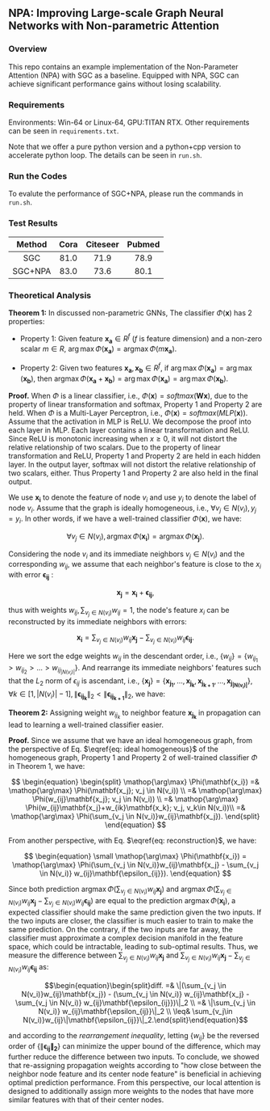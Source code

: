 ## NPA: Improving Large-scale Graph Neural Networks with Non-parametric Attention

### Overview

This repo contains an example implementation of the Non-Parameter Attention (NPA) with SGC as a baseline. Equipped with NPA, SGC can achieve significant performance gains without losing scalability.


### Requirements
Environments: Win-64 or Linux-64, GPU:TITAN RTX. Other requirements can be seen in `requirements.txt`.

Note that we offer a pure python version and a python+cpp version to accelerate python loop. The details can be seen in `run.sh`.


### Run the Codes
To evalute the performance of SGC+NPA, please run the commands in `run.sh`.


### Test Results
| Method | Cora | Citeseer | Pubmed |
| :---: | :----: | :---: | :---: |
| SGC | 81.0 | 71.9 | 78.9 |
| SGC+NPA | 83.0 | 73.6 | 80.1 |





### Theoretical Analysis


**Theorem 1:** In discussed non-parametric GNNs, The classifier $\Phi(\mathbf{x})$ has 2 properties:

- Property 1: Given feature $\mathbf{x_a} \in R^f$ ($f$ is feature dimension) and a non-zero scalar $m \in R$, $\arg\max \Phi(\mathbf{x_a}) = \mathop{\arg\max}\Phi(m\mathbf{x_a})$.

- Property 2: Given two features $\mathbf{x_a}, \mathbf{x_b} \in R^f$, if $\arg \max \Phi(\mathbf{x_a}) = \arg\max(\mathbf{x_b})$, then $\mathop{\arg\max}\Phi(\mathbf{x_a} + \mathbf{x_b}) = \arg\max\Phi(\mathbf{x_a}) = \arg\max\Phi(\mathbf{x_b})$.

**Proof.** When $\Phi$ is a linear classifier, i.e., $\Phi(\mathbf{x}) = softmax(\mathbf{Wx})$, due to the property of linear transformation and softmax, Property 1 and Property 2 are held. When $\Phi$ is a Multi-Layer Perceptron, i.e., $\Phi(\mathbf{x}) = softmax(MLP(\mathbf{x}))$. Assume that the activation in MLP is ReLU. We decompose the proof into each layer in MLP. Each layer contains a linear transformation and ReLU. Since ReLU is monotonic increasing when $x \geq 0$, it will not distort the relative relationship of two scalars. Due to the property of linear transformation and ReLU, Property 1 and Property 2 are held in each hidden layer. In the output layer, softmax will not distort the relative relationship of two scalars, either. Thus Property 1 and Property 2 are also held in the final output.

We use $\mathbf{x_i}$ to denote the feature of node $v_i$ and use $y_i$ to denote the label of node $v_i$. Assume that the graph is ideally homogeneous, i.e., $\forall v_j \in N(v_i), y_j = y_i$. In other words, if we have a well-trained classifier $\Phi(\mathbf{x})$, we have:

$$\forall v_j \in N(v_i), \mathop{\arg\max} \Phi(\mathbf{x_i}) = \mathop{\arg\max}\Phi(\mathbf{x_j}). \tag{1} \label{eq: ideal homogeneous}$$

Considering the node $v_i$ and its immediate neighbors $v_j \in N(v_i)$ and the corresponding $w_{ij}$, we assume that each neighbor's feature is close to the $x_i$ with error $\mathbf{\epsilon_{ij}}$ :

$$\mathbf{x_j} = \mathbf{x_i} + \mathbf{\epsilon_{ij}},$$

thus with weights $w_{ij}, \sum_{v_j \in N(v_i)}w_{ij} = 1$, the node's feature $x_i$ can be reconstructed by its immediate neighbors with errors:

$$\mathbf{x_i} = \sum_{v_j \in N(v_i)} w_{ij}\mathbf{x_j} - \sum_{v_j \in N(v_i)} w_{ij}\mathbf{\epsilon_{ij}}. \tag{2} \label{eq: reconstruction}$$

Here we sort the edge weights $w_{ij}$ in the descendant order, i.e., $\{w_{ij}\} = \{w_{ij_1} > w_{ij_2} > ... > w_{ij_{|N(v_i)|}}\}$. And rearrange its immediate neighbors' features such that the $L_2$ norm of $\epsilon_{ij}$ is ascendant, i.e., $\{\mathbf{x_j}\} = \{\mathbf{x_{j_1}}, ..., \mathbf{x_{j_k}}, \mathbf{x_{j_{k+1}}}, ..., \mathbf{x_{j_{|N(v_i)|}}}\}, \forall k \in [1, |N(v_i)|-1], \|\mathbf{\epsilon_{ij_k}}\|_2 < \|\mathbf{\epsilon_{ij_{k+1}}}\|_2$, we have:

**Theorem 2:** Assigning weight $w_{ij_k}$ to neighbor feature $\mathbf{x_{j_k}}$ in propagation can lead to learning a well-trained classifier easier.

**Proof.** Since we assume that we have an ideal homogeneous graph, from the perspective of Eq. $\eqref{eq: ideal homogeneous}$ of the homogeneous graph, Property 1 and Property 2 of well-trained classifier $\Phi$ in Theorem 1, we have:

$$
\begin{equation}
\begin{split}
\mathop{\arg\max} \Phi(\mathbf{x_i})
=& \mathop{\arg\max} \Phi(\mathbf{x_j}; v_j \in N(v_i)) \\
=& \mathop{\arg\max} \Phi(w_{ij}\mathbf{x_j}; v_j \in N(v_i)) \\
=& \mathop{\arg\max} \Phi(w_{ij}\mathbf{x_j}+w_{ik}\mathbf{x_k}; v_j, v_k\in N(v_i))\\
=& \mathop{\arg\max} \Phi(\sum_{v_j \in N(v_i)}w_{ij}\mathbf{x_j}).
\end{split}
\end{equation}
$$

From another perspective, with Eq. $\eqref{eq: reconstruction}$, we have:

$$
\begin{equation}
\small
\mathop{\arg\max} \Phi(\mathbf{x_i}) = \mathop{\arg\max} \Phi(\sum_{v_j \in N(v_i)}w_{ij}\mathbf{x_j} - \sum_{v_j \in N(v_i)} w_{ij}\mathbf{\epsilon_{ij}}).
\end{equation}
$$

Since both prediction $\mathop{\arg\max} \Phi(\sum_{v_j \in N(v_i)}w_{ij}\mathbf{x_j})$ and $\mathop{\arg\max} \Phi(\sum_{v_j \in N(v_i)}w_{ij}\mathbf{x_j} - \sum_{v_j \in N(v_i)} w_{ij}\mathbf{\epsilon_{ij}})$ are equal to the prediction $\mathop{\arg\max} \Phi(\mathbf{x_i})$, a expected classifier should make the same prediction given the two inputs. If the two inputs are closer, the classifier is much easier to train to make the same prediction. On the contrary, if the two inputs are far away, the classifier must approximate a complex decision manifold in the feature space, which could be intractable, leading to sub-optimal results. Thus, we measure the difference between $\sum_{v_j \in N(v_i)}w_{ij}\mathbf{x_j}$ and  $\sum_{v_j \in N(v_i)}w_{ij}\mathbf{x_j} - \sum_{v_j \in N(v_i)} w_{ij}\mathbf{\epsilon_{ij}}$ as:

$$\begin{equation}\begin{split}diff. =& \|(\sum_{v_j \in N(v_i)}w_{ij}\mathbf{x_j}) - (\sum_{v_j \in N(v_i)} w_{ij}\mathbf{x_j} - \sum_{v_j \in N(v_i)} w_{ij}\mathbf{\epsilon_{ij}})\|_2  \\ =& \|\sum_{v_j \in N(v_i)} w_{ij}\mathbf{\epsilon_{ij}}\|_2 \\ \leq& \sum_{v_j\in N(v_i)}w_{ij}\|\mathbf{\epsilon_{ij}}\|_2.\end{split}\end{equation}$$

and according to the *rearrangement inequality*, letting $\{w_{ij}\}$ be the reversed order of $\{\|\mathbf{\epsilon_{ij}\|_2}\}$ can minimize the upper bound of the difference, which may further reduce the difference between two inputs. To conclude, we showed that re-assigning propagation weights according to "how close between the neighbor node feature and its center node feature" is beneficial in achieving optimal prediction performance. From this perspective, our local attention is designed to additionally assign more weights to the nodes that have more similar features with that of their center nodes.

